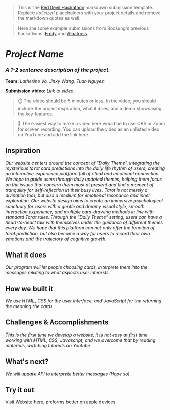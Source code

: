 > This is the [Red Devil Hackathon](https://reddevilhacks.github.io/) markdown submission template. Replace *italicized* placeholders with your project details and remove the markdown quotes as well.

> Here are some example submissions from Boosung's previous hackathons: [Frody](https://devpost.com/software/temptemp) and [Albatross](https://devpost.com/software/albatross).

# *Project Name*
### *A 1-2 sentence description of the project.*
**Team:** *Latherine Vo, Jinxy Wang, Tuan Nguyen*

**Submission video:** *[Link to video.](https://drive.google.com/file/d/1i0-6RWm0qY9Dv30-VGHcIKO5KAdfafAj/view?usp=sharing)*
> ⏱️ The video should be 5 minutes or less. In the video, you should include the project inspiration, what it does, and a demo showcasing the key features.

> 🎥 The easiest way to make a video here would be to use OBS or Zoom for screen recording. You can upload the video as an unlisted video on YouTube and add the link here.

## Inspiration
*Our website centers around the concept of "Daily Theme", integrating the mysterious tarot card predictions into the daily life rhythm of users, creating an interactive experience platform full of ritual and emotional connection. We hope to guide users through daily updated themes, helping them focus on the issues that concern them most at present and find a moment of tranquility for self-reflection in their busy lives. 
Tarot is not merely a divination tool, but also a medium for emotional resonance and inner exploration. Our website design aims to create an immersive psychological sanctuary for users with a gentle and dreamy visual style, smooth interaction experience, and multiple card-drawing methods in line with standard Tarot rules. 
Through the "Daily Theme" setting, users can have a heart-to-heart talk with themselves under the guidance of different themes every day. We hope that this platform can not only offer the function of tarot prediction, but also become a way for users to record their own emotions and the trajectory of cognitive growth.*
 
 
## What it does
*Our program will let people choosing cards, interprete them into the messages relating to what aspects user interests.*

## How we built it
*We use HTML, CSS for the user interface, and JavaScript for the returning the meaning the cards*

## Challenges & Accomplishments
*This is the first time we develop a website, it is not easy at first time working with HTML, CSS, Javascript, and we overcome that by reading materials, watching tutorials on Youtube*

## What's next?
*We will update API to interprete better messages (Hope so)*

## Try it out
[Visit Website here](https://tuandson.github.io/Taroscape-hackathon/), preforms better on apple devices
